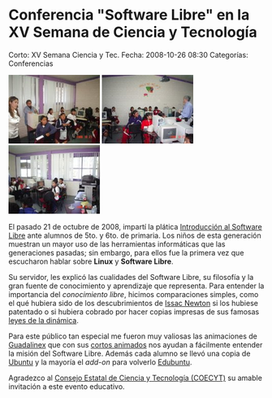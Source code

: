 Conferencia "Software Libre" en la XV Semana de Ciencia y Tecnología
====================================================================

Corto: XV Semana Ciencia y Tec.
Fecha: 2008-10-26 08:30
Categorías: Conferencias

![Foto 1](coecyt-semana-ciencia-tecnologia-15/semana-ciencia-tecnologia-1-small.jpg) ![Foto 2](coecyt-semana-ciencia-tecnologia-15/semana-ciencia-tecnologia-2-small.jpg) ![Foto 3](coecyt-semana-ciencia-tecnologia-15/semana-ciencia-tecnologia-3-small.jpg)

El pasado 21 de octubre de 2008, impartí la plática [Introducción al Software Libre](../presentaciones/software-libre.html) ante alumnos de 5to. y 6to. de primaria. Los niños de esta generación muestran un mayor uso de las herramientas informáticas que las generaciones pasadas; sin embargo, para ellos fue la primera vez que escucharon hablar sobre **Linux** y **Software Libre**.

Su servidor, les explicó las cualidades del Software Libre, su filosofía y la gran fuente de conocimiento y aprendizaje que representa. Para entender la importancia del _conocimiento libre_, hicimos comparaciones simples, como el qué hubiera sido de los descubrimientos de [Issac Newton](http://es.wikipedia.org/wiki/Isaac_Newton) si los hubiese patentado o si hubiera cobrado por hacer copias impresas de sus famosas [leyes de la dinámica](http://es.wikipedia.org/wiki/Leyes_de_Newton).

Para este público tan especial me fueron muy valiosas las animaciones de [Guadalinex](http://www.guadalinex.org/) que con sus [cortos animados](http://www.guadalinex.org/noticias/noticias/video-guadalinex-trae-de-todo) nos ayudan a fácilmente entender la misión del Software Libre. Además cada alumno se llevó una copia de [Ubuntu](http://www.ubuntu.com/) y la mayoría el _add-on_ para volverlo [Edubuntu](http://edubuntu.org/).

Agradezco al [Consejo Estatal de Ciencia y Tecnología (COECYT)](http://www.coecyt-coah.gob.mx/) su amable invitación a este evento educativo.
